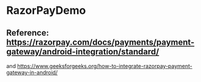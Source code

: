 # RazorPayDemo
## Reference: https://razorpay.com/docs/payments/payment-gateway/android-integration/standard/ 
  and 
              https://www.geeksforgeeks.org/how-to-integrate-razorpay-payment-gateway-in-android/
